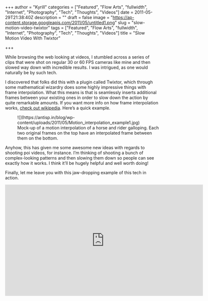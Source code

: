 +++
author = "Kyrill"
categories = ["Featured", "Flow Arts", "fullwidth", "Internet", "Photography", "Tech", "Thoughts", "Videos"]
date = 2011-05-29T21:38:40Z
description = ""
draft = false
image = "https://ap-content.storage.googleapis.com/2011/05/untitled1.png"
slug = "slow-motion-video-twixtor"
tags = ["Featured", "Flow Arts", "fullwidth", "Internet", "Photography", "Tech", "Thoughts", "Videos"]
title = "Slow Motion Video With Twixtor"

+++


While browsing the web looking at videos, I stumbled across a series of clips that were shot on regular 30 or 60 FPS cameras like mine and then slowed way down with incredible results. I was intrigued, as one would naturally be by such tech.

I discovered that folks did this with a plugin called Twixtor, which through some mathematical wizardry does some highly impressive things with frame interpolation. What this means is that is seamlessly inserts additional frames between your existing ones in order to slow down the action by quite remarkable amounts. If you want more info on how frame interpolation works, [check out wikipedia](https://en.wikipedia.org/wiki/Motion_interpolation "Interpolation"). Here’s a quick example.

<figure class="thumbnail wp-caption aligncenter" style="width: 464px">
![](https://antisp.in/blog/wp-content/uploads/2011/05/Motion_interpolation_example1.jpg)
<figcaption class="caption wp-caption-text">Mock-up of a motion interpolation of a horse and rider galloping. Each two original frames on the top have an interpolated frame between them on the bottom.</figcaption></figure>Anyhow, this has given me some awesome new ideas with regards to shooting poi videos, for instance. I’m thinking of shooting a bunch of complex-looking patterns and then slowing them down so people can see exactly how it works. I think it’ll be hugely helpful and well worth doing!

Finally, let me leave you with this jaw-dropping example of this tech in action.

<iframe allowfullscreen="" frameborder="0" height="365" src="https://www.youtube.com/embed/iwrY49QZhXA?feature=oembed" width="648"></iframe>

<div class="mcePaste" id="_mcePaste" style="position: absolute; left: -10000px; top: 24px; width: 1px; height: 1px; overflow: hidden;">https://en.wikipedia.org/wiki/Motion_interpolation</div>
